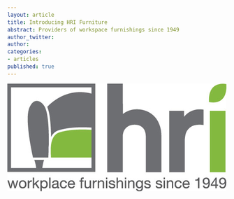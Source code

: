 ```yaml
---
layout: article
title: Introducing HRI Furniture
abstract: Providers of workspace furnishings since 1949
author_twitter: 
author: 
categories:
- articles
published: true
---
```



![](images/logo.jpg)
